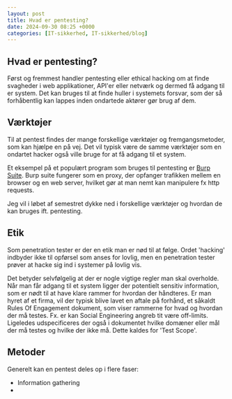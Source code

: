 ```yaml
---
layout: post
title: Hvad er pentesting?
date: 2024-09-30 08:25 +0000
categories: [IT-sikkerhed, IT-sikkerhed/blog]
---
```


## Hvad er pentesting?
Først og fremmest handler pentesting eller ethical hacking om at finde svagheder i web applikationer, API'er eller netværk og dermed få adgang til er system. Det kan bruges til at finde huller i systemets forsvar, som der så forhåbentlig kan lappes inden ondartede aktører gør brug af dem.

## Værktøjer
Til at pentest findes der mange forskellige værktøjer og fremgangsmetoder, som kan hjælpe en på vej. Det vil typisk være de samme værktøjer som en ondartet hacker også ville bruge for at få adgang til et system.  

Et eksempel på et populært program som bruges til pentesting er [Burp Suite](https://portswigger.net/burp/communitydownload). Burp suite fungerer som en proxy, der opfanger trafikken mellem en browser og en web server, hvilket gør at man nemt kan manipulere fx http requests.

Jeg vil i løbet af semestret dykke ned i forskellige værktøjer og hvordan de kan bruges ift. pentesting.

## Etik
Som penetration tester er der en etik man er nød til at følge. Ordet 'hacking' indbyder ikke til opførsel som anses for lovlig, men en penetration tester prøver at hacke sig ind i systemer på lovlig vis.

Det betyder selvfølgelig at der er nogle vigtige regler man skal overholde. Når man får adgang til et system ligger der potentielt sensitiv information, som er nødt til at have klare rammer for hvordan der håndteres. Er man hyret af et firma, vil der typisk blive lavet en aftale på forhånd, et såkaldt Rules Of Engagement dokument, som viser rammerne for hvad og hvordan der må testes. Fx. er kan Social Engineering angreb tit være off-limits.  
Ligeledes udspecificeres der også i dokumentet hvilke domæner eller mål der må testes og hvilke der ikke må. Dette kaldes for 'Test Scope'.

## Metoder
Generelt kan en pentest deles op i flere faser:
- Information gathering
- 


